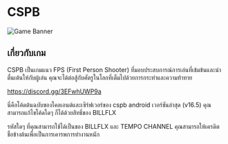 # CSPB

![Game Banner](link_to_your_banner_image)

## เกี่ยวกับเกม

CSPB เป็นเกมแนว FPS (First Person Shooter) ที่มอบประสบการณ์การเล่นที่เข้มข้นและน่าตื่นเต้นให้กับผู้เล่น คุณจะได้ต่อสู้กับศัตรูในโลกที่เต็มไปด้วยการกระทำและความท้าทาย

https://discord.gg/3EFwhUWP9a


นี่คือโค้ดต้นฉบับของไคลเอนต์และเซิร์ฟเวอร์ของ cspb android เวอร์ชันล่าสุด (v16.5) คุณสามารถแก้ไขโค้ดใดๆ ก็ได้ด้วยสิทธิ์ของ BILLFLX

รหัสใดๆ ที่คุณสามารถใช้ได้เป็นของ BILLFLX และ TEMPO CHANNEL คุณสามารถให้เครดิตชื่อข้างต้นเพื่อเป็นการเคารพการทำงานหนัก